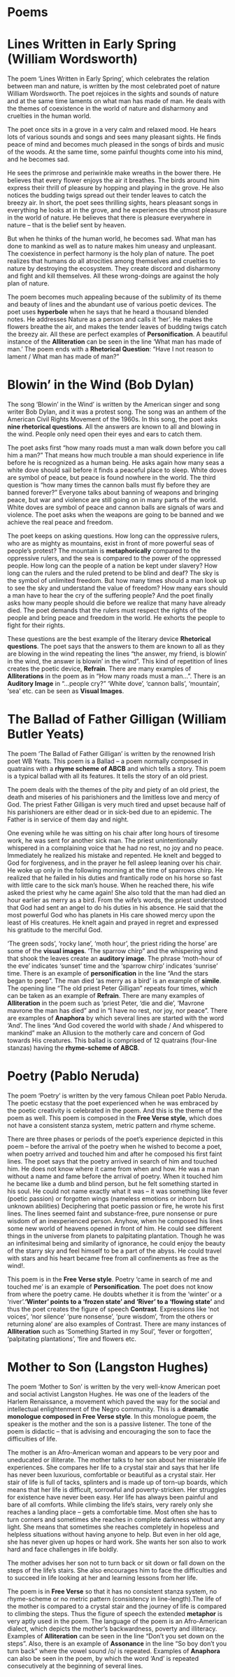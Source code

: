 # Poems

# Lines Written in Early Spring (William Wordsworth)

The poem ‘Lines Written in Early Spring’, which celebrates the relation between man and nature, is written by the most celebrated poet of nature William Wordsworth. The poet rejoices in the sights and sounds of nature and at the same time laments on what man has made of man. He deals with the themes of coexistence in the world of nature and disharmony and cruelties in the human world.

The poet once sits in a grove in a very calm and relaxed mood. He hears lots of various sounds and songs and sees many pleasant sights. He finds peace of mind and becomes much pleased in the songs of birds and music of the woods. At the same time, some painful thoughts come into his mind, and he becomes sad.

He sees the primrose and periwinkle make wreaths in the bower there. He believes that every flower enjoys the air it breathes. The birds around him express their thrill of pleasure by hopping and playing in the grove. He also notices the budding twigs spread out their tender leaves to catch the breezy air. In short, the poet sees thrilling sights, hears pleasant songs in everything he looks at in the grove, and he experiences the utmost pleasure in the world of nature. He believes that there is pleasure everywhere in nature – that is the belief sent by heaven.

But when he thinks of the human world, he becomes sad. What man has done to mankind as well as to nature makes him uneasy and unpleasant. The coexistence in perfect harmony is the holy plan of nature. The poet realizes that humans do all atrocities among themselves and cruelties to nature by destroying the ecosystem. They create discord and disharmony and fight and kill themselves. All these wrong-doings are against the holy plan of nature.

The poem becomes much appealing because of the sublimity of its theme and beauty of lines and the abundant use of various poetic devices. The poet uses **hyperbole** when he says that he heard a thousand blended notes. He addresses Nature as a person and calls it ‘her’. He makes the flowers breathe the air, and makes the tender leaves of budding twigs catch the breezy air. All these are perfect examples of **Personification**. A beautiful instance of the **Alliteration** can be seen in the line ‘What man has made of man.’ The poem ends with a **Rhetorical Question**: “Have I not reason to lament / What man has made of man?”

# **Blowin’ in the Wind (Bob Dylan)**

The song ‘Blowin’ in the Wind’ is written by the American singer and song writer Bob Dylan, and it was a protest song. The song was an anthem of the American Civil Rights Movement of the 1960s. In this song, the poet asks ****nine rhetorical questions****. All the answers are known to all and blowing in the wind. People only need open their eyes and ears to catch them.

The poet asks first “how many roads must a man walk down before you call him a man?” That means how much trouble a man should experience in life before he is recognized as a human being. He asks again how many seas a white dove should sail before it finds a peaceful place to sleep. White doves are symbol of peace, but peace is found nowhere in the world. The third question is “how many times the cannon balls must fly before they are banned forever?” Everyone talks about banning of weapons and bringing peace, but war and violence are still going on in many parts of the world. White doves are symbol of peace and cannon balls are signals of wars and violence. The poet asks when the weapons are going to be banned and we achieve the real peace and freedom.

The poet keeps on asking questions. How long can the oppressive rulers, who are as mighty as mountains, exist in front of more powerful seas of people’s protest? The mountain is ****metaphorically**** compared to the oppressive rulers, and the sea is compared to the power of the oppressed people. How long can the people of a nation be kept under slavery? How long can the rulers and the ruled pretend to be blind and deaf? The sky is the symbol of unlimited freedom. But how many times should a man look up to see the sky and understand the value of freedom? How many ears should a man have to hear the cry of the suffering people? And the poet finally asks how many people should die before we realize that many have already died. The poet demands that the rulers must respect the rights of the people and bring peace and freedom in the world. He exhorts the people to fight for their rights.

These questions are the best example of the literary device ****Rhetorical questions****. The poet says that the answers to them are known to all as they are blowing in the wind repeating the lines “the answer, my friend, is blowin’ in the wind, the answer is blowin’ in the wind”. This kind of repetition of lines creates the poetic device, ****Refrain****. There are many examples of ****Alliterations**** in the poem as in “How many roads must a man…”. There is an ****Auditory Image**** in “…people cry?” ‘White dove’, ‘cannon balls’, ‘mountain’, ‘sea’ etc. can be seen as ****Visual Images****.

# **The Ballad of Father Gilligan (William Butler Yeats)**

The poem ‘The Ballad of Father Gilligan’ is written by the renowned Irish poet WB Yeats. This poem is a Ballad – a poem normally composed in quatrains with a ****rhyme scheme of ABCB**** and which tells a story. This poem is a typical ballad with all its features. It tells the story of an old priest.

The poem deals with the themes of the pity and piety of an old priest, the death and miseries of his parishioners and the limitless love and mercy of God. The priest Father Gilligan is very much tired and upset because half of his parishioners are either dead or in sick-bed due to an epidemic. The Father is in service of them day and night.

One evening while he was sitting on his chair after long hours of tiresome work, he was sent for another sick man. The priest unintentionally whispered in a complaining voice that he had no rest, no joy and no peace. Immediately he realized his mistake and repented. He knelt and begged to God for forgiveness, and in the prayer he fell asleep leaning over his chair. He woke up only in the following morning at the time of sparrows chirp. He realized that he failed in his duties and frantically rode on his horse so fast with little care to the sick man’s house. When he reached there, his wife asked the priest why he came again! She also told that the man had died an hour earlier as merry as a bird. From the wife’s words, the priest understood that God had sent an angel to do his duties in his absence. He said that the most powerful God who has planets in His care showed mercy upon the least of His creatures. He knelt again and prayed in regret and expressed his gratitude to the merciful God.

‘The green sods’, ‘rocky lane’, ‘moth hour’, the priest riding the horse’ are some of the ****visual images****. ‘The sparrow chirp” and the whispering wind that shook the leaves create an ****auditory image****. The phrase ‘moth-hour of the eve’ indicates ‘sunset’ time and the ‘sparrow chirp’ indicates ‘sunrise’ time. There is an example of ****personification**** in the line “And the stars began to peep”. The man died ‘as merry as a bird’ is an example of ****simile****. The opening line “The old priest Peter Gilligan” repeats four times, which can be taken as an example of ****Refrain****. There are many examples of ****Alliteration**** in the poem such as ‘priest Peter, ‘die and die’, ‘Mavrone mavrone the man has died” and in “I have no rest, nor joy, nor peace”. There are examples of ****Anaphora**** by which several lines are started with the word ‘And’. The lines “And God covered the world with shade / And whispered to mankind” make an Allusion to the motherly care and concern of God towards His creatures. This ballad is comprised of 12 quatrains (four-line stanzas) having the ****rhyme-scheme of ABCB****.

# **Poetry (Pablo Neruda)**

The poem ‘Poetry’ is written by the very famous Chilean poet Pablo Neruda. The poetic ecstasy that the poet experienced when he was embraced by the poetic creativity is celebrated in the poem. And this is the theme of the poem as well. This poem is composed in the ****Free Verse style****, which does not have a consistent stanza system, metric pattern and rhyme scheme.

There are three phases or periods of the poet’s experience depicted in this poem – before the arrival of the poetry when he wished to become a poet, when poetry arrived and touched him and after he composed his first faint lines. The poet says that the poetry arrived in search of him and touched him. He does not know where it came from when and how. He was a man without a name and fame before the arrival of poetry. When it touched him he became like a dumb and blind person, but he felt something started in his soul. He could not name exactly what it was – it was something like fever (poetic passion) or forgotten wings (nameless emotions or inborn but unknown abilities) Deciphering that poetic passion or fire, he wrote his first lines. The lines seemed faint and substance-free, pure nonsense or pure wisdom of an inexperienced person. Anyhow, when he composed his lines some new world of heavens opened in front of him. He could see different things in the universe from planets to palpitating plantation. Though he was an infinitesimal being and similarity of ignorance, he could enjoy the beauty of the starry sky and feel himself to be a part of the abyss. He could travel with stars and his heart became free from all confinements as free as the wind!.

This poem is in the ****Free Verse style****. Poetry ‘came in search of me and touched me’ is an example of ****Personification****. The poet does not know from where the poetry came. He doubts whether it is from the ‘winter’ or a ‘river’.****‘Winter’ points to a ‘frozen state’ and ‘River’ to a ‘flowing state’**** and thus the poet creates the figure of speech ****Contrast****. Expressions like ‘not voices’, ‘nor silence’ ‘pure nonsense’, ‘pure wisdom’, ‘from the others or returning alone’ are also examples of Contrast. There are many instances of ****Alliteration**** such as ‘Something Started in my Soul’, ‘fever or forgotten’, ‘palpitating plantations’, ‘fire and flowers etc.

# **Mother to Son (Langston Hughes)**

The poem ‘Mother to Son’ is written by the very well-know American poet and social activist Langston Hughes. He was one of the leaders of the Harlem Renaissance, a movement which paved the way for the social and intellectual enlightenment of the Negro community. This is a ****dramatic monologue composed in Free Verse style****. In this monologue poem, the speaker is the mother and the son is a passive listener. The tone of the poem is didactic – that is advising and encouraging the son to face the difficulties of life.

The mother is an Afro-American woman and appears to be very poor and uneducated or illiterate. The mother talks to her son about her miserable life experiences. She compares her life to a crystal stair and says that her life has never been luxurious, comfortable or beautiful as a crystal stair. Her stair of life is full of tacks, splinters and is made up of torn-up boards, which means that her life is difficult, sorrowful and poverty-stricken. Her struggles for existence have never been easy. Her life has always been painful and bare of all comforts. While climbing the life’s stairs, very rarely only she reaches a landing place – gets a comfortable time. Most often she has to turn corners and sometimes she reaches in complete darkness without any light. She means that sometimes she reaches completely in hopeless and helpless situations without having anyone to help. But even in her old age, she has never given up hopes or hard work. She wants her son also to work hard and face challenges in life boldly.

The mother advises her son not to turn back or sit down or fall down on the steps of the life’s stairs. She also encourages him to face the difficulties and to succeed in life looking at her and learning lessons from her life.

The poem is in ****Free Verse**** so that it has no consistent stanza system, no rhyme-scheme or no metric pattern (consistency in line-length).The life of the mother is compared to a crystal stair and the journey of life is compared to climbing the steps. Thus the figure of speech the extended ****metaphor**** is very aptly used in the poem. The language of the poem is an Afro-American dialect, which depicts the mother’s backwardness, poverty and illiteracy. Examples of ****Alliteration**** can be seen in the line “Don’t you set down on the steps”. Also, there is an example of ****Assonance**** in the line “So boy don’t you turn back” where the vowel sound /o/ is repeated. Examples of ****Anaphora**** can also be seen in the poem, by which the word ‘And’ is repeated consecutively at the beginning of several lines.
